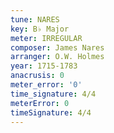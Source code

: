 ```yaml
---
tune: NARES
key: B♭ Major
meter: IRREGULAR
composer: James Nares
arranger: O.W. Holmes
year: 1715-1783
anacrusis: 0
meter_error: '0'
time_signature: 4/4
meterError: 0
timeSignature: 4/4
---
```

